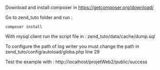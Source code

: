 Download and install composer in https://getcomposer.org/download/

Go to zend_tuto folder  and run :
```
composer install
```
With mysql client run the script file in : zend_tuto/data/cache/dump.sql

To configure the path of log writer you must change the path in zend_tuto/config/autoload/globa.php line 29

Test the example with : http://localhost/projetWeb2/public/success